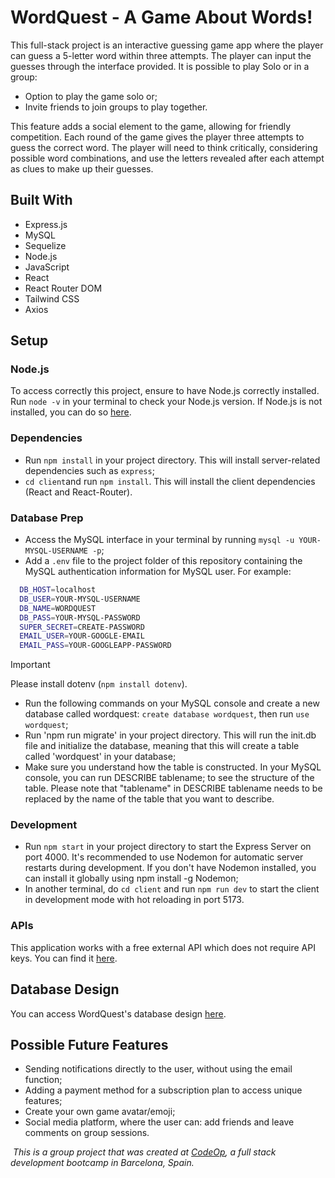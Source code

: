 # WordQuest - A Game About Words!
This full-stack project is an interactive guessing game app where the player can guess
a 5-letter word within three attempts. The player can input the guesses through the interface provided.
It is possible to play Solo or in a group:
- Option to play the game solo or;
- Invite friends to join groups to play together.

This feature adds a social element to the game, allowing for friendly competition.
Each round of the game gives the player three attempts to guess the correct word. The player will need to think critically, considering possible word combinations, and use the letters revealed after each attempt as clues to make up their guesses.
## Built With
- Express.js
- MySQL
- Sequelize
- Node.js
- JavaScript
- React
- React Router DOM
- Tailwind CSS
- Axios
## Setup
### Node.js
To access correctly this project, ensure to have Node.js correctly installed.
Run `node -v` in your terminal to check your Node.js version. If Node.js is not installed,
you can do so [here](https://nodejs.org/en).
### Dependencies
- Run `npm install` in your project directory. This will install server-related dependencies such as `express`;
- `cd client`and run `npm install`. This will install the client dependencies (React and React-Router).
### Database Prep
- Access the MySQL interface in your terminal by running `mysql -u YOUR-MYSQL-USERNAME -p`;
- Add a `.env` file to the project folder of this repository containing the MySQL authentication information for MySQL user. For example:
```bash
  DB_HOST=localhost
  DB_USER=YOUR-MYSQL-USERNAME
  DB_NAME=WORDQUEST
  DB_PASS=YOUR-MYSQL-PASSWORD
  SUPER_SECRET=CREATE-PASSWORD
  EMAIL_USER=YOUR-GOOGLE-EMAIL
  EMAIL_PASS=YOUR-GOOGLEAPP-PASSWORD
```
> [!IMPORTANT]
> Please install dotenv (`npm install dotenv`).
- Run the following commands on your MySQL console and create a new database called wordquest: `create database wordquest`, then run `use wordquest`;
- Run 'npm run migrate' in your project directory. This will run the init.db file and initialize the database, meaning that this will create a table called 'wordquest' in your database;
- Make sure you understand how the table is constructed. In your MySQL console, you can run DESCRIBE tablename; to see the structure of the table. Please note that "tablename" in DESCRIBE tablename needs to be replaced by the name of the table that you want to describe.
### Development
- Run `npm start` in your project directory to start the Express Server on port 4000. It's recommended to use Nodemon for automatic server restarts during development. If you don't have Nodemon installed, you can install it globally using npm install -g Nodemon;
- In another terminal, do `cd client` and run `npm run dev` to start the client in development mode with hot reloading in port 5173.
### APIs
This application works with a free external API which does not require API keys. You can find it [here](`https://random-word-api.vercel.app/api?words=10&length=5`).
## Database Design
You can access WordQuest's database design [here](https://drawsql.app/teams/shrudhi-priya/diagrams/games).
## Possible Future Features
- Sending notifications directly to the user, without using the email function;
- Adding a payment method for a subscription plan to access unique features;
- Create your own game avatar/emoji;
- Social media platform, where the user can: add friends and leave comments on group sessions.

️
_This is a group project that was created at [CodeOp](http://codeop.tech), a full stack development bootcamp in Barcelona, Spain._
